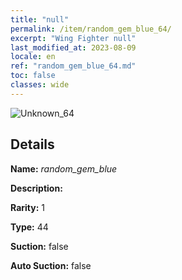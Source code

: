 ```yaml
---
title: "null"
permalink: /item/random_gem_blue_64/
excerpt: "Wing Fighter null"
last_modified_at: 2023-08-09
locale: en
ref: "random_gem_blue_64.md"
toc: false
classes: wide
---
```



 ![Unknown_64](/images/item/random_gem_blue_p.png)



## Details

 **Name:** *random_gem_blue* 

 **Description:** 

 **Rarity:** 1 

 **Type:** 44 

 **Suction:** false 

 **Auto Suction:** false 



